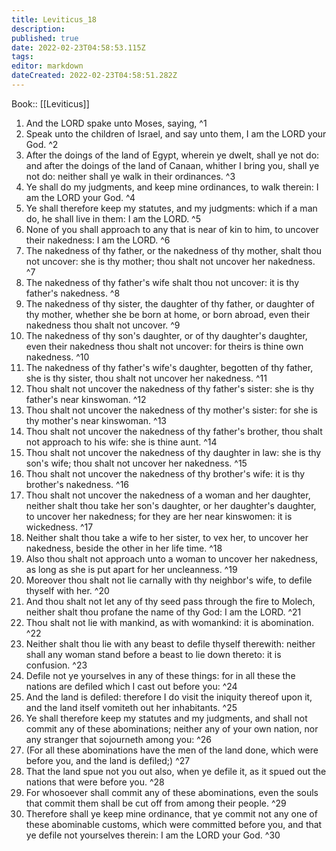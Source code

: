 ```yaml
---
title: Leviticus_18
description: 
published: true
date: 2022-02-23T04:58:53.115Z
tags: 
editor: markdown
dateCreated: 2022-02-23T04:58:51.282Z
---
```


 Book:: [[Leviticus]]
 1. And the LORD spake unto Moses, saying, ^1
 2. Speak unto the children of Israel, and say unto them, I am the LORD your God. ^2
 3. After the doings of the land of Egypt, wherein ye dwelt, shall ye not do: and after the doings of the land of Canaan, whither I bring you, shall ye not do: neither shall ye walk in their ordinances. ^3
 4. Ye shall do my judgments, and keep mine ordinances, to walk therein: I am the LORD your God. ^4
 5. Ye shall therefore keep my statutes, and my judgments: which if a man do, he shall live in them: I am the LORD. ^5
 6. None of you shall approach to any that is near of kin to him, to uncover their nakedness: I am the LORD. ^6
 7. The nakedness of thy father, or the nakedness of thy mother, shalt thou not uncover: she is thy mother; thou shalt not uncover her nakedness. ^7
 8. The nakedness of thy father's wife shalt thou not uncover: it is thy father's nakedness. ^8
 9. The nakedness of thy sister, the daughter of thy father, or daughter of thy mother, whether she be born at home, or born abroad, even their nakedness thou shalt not uncover. ^9
 10. The nakedness of thy son's daughter, or of thy daughter's daughter, even their nakedness thou shalt not uncover: for theirs is thine own nakedness. ^10
 11. The nakedness of thy father's wife's daughter, begotten of thy father, she is thy sister, thou shalt not uncover her nakedness. ^11
 12. Thou shalt not uncover the nakedness of thy father's sister: she is thy father's near kinswoman. ^12
 13. Thou shalt not uncover the nakedness of thy mother's sister: for she is thy mother's near kinswoman. ^13
 14. Thou shalt not uncover the nakedness of thy father's brother, thou shalt not approach to his wife: she is thine aunt. ^14
 15. Thou shalt not uncover the nakedness of thy daughter in law: she is thy son's wife; thou shalt not uncover her nakedness. ^15
 16. Thou shalt not uncover the nakedness of thy brother's wife: it is thy brother's nakedness. ^16
 17. Thou shalt not uncover the nakedness of a woman and her daughter, neither shalt thou take her son's daughter, or her daughter's daughter, to uncover her nakedness; for they are her near kinswomen: it is wickedness. ^17
 18. Neither shalt thou take a wife to her sister, to vex her, to uncover her nakedness, beside the other in her life time. ^18
 19. Also thou shalt not approach unto a woman to uncover her nakedness, as long as she is put apart for her uncleanness. ^19
 20. Moreover thou shalt not lie carnally with thy neighbor's wife, to defile thyself with her. ^20
 21. And thou shalt not let any of thy seed pass through the fire to Molech, neither shalt thou profane the name of thy God: I am the LORD. ^21
 22. Thou shalt not lie with mankind, as with womankind: it is abomination. ^22
 23. Neither shalt thou lie with any beast to defile thyself therewith: neither shall any woman stand before a beast to lie down thereto: it is confusion. ^23
 24. Defile not ye yourselves in any of these things: for in all these the nations are defiled which I cast out before you: ^24
 25. And the land is defiled: therefore I do visit the iniquity thereof upon it, and the land itself vomiteth out her inhabitants. ^25
 26. Ye shall therefore keep my statutes and my judgments, and shall not commit any of these abominations; neither any of your own nation, nor any stranger that sojourneth among you: ^26
 27. (For all these abominations have the men of the land done, which were before you, and the land is defiled;) ^27
 28. That the land spue not you out also, when ye defile it, as it spued out the nations that were before you. ^28
 29. For whosoever shall commit any of these abominations, even the souls that commit them shall be cut off from among their people. ^29
 30. Therefore shall ye keep mine ordinance, that ye commit not any one of these abominable customs, which were committed before you, and that ye defile not yourselves therein: I am the LORD your God. ^30
